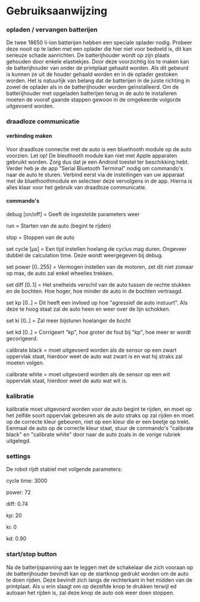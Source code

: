 # Gebruiksaanwijzing

### opladen / vervangen batterijen
De twee 18650 li-ion batterijen hebben een speciale oplader nodig. Probeer deze nooit op te laden met een oplader die hier niet voor bedoeld is, dit kan serieuze schade aanrichten.
De batterijhouder wordt op zijn plaats gehouden door enkele elastiekjes. Door deze voorzichtig los te maken kan de batterijhouder van onder de printplaat gehaald worden. Als dit gebeurd is kunnen ze uit de houder gehaald worden en in de oplader gestoken worden. Het is natuurlijk van belang dat de batterijen in de juiste richting in zowel de oplader als in de batterijhouder worden geïnstalleerd. Om de batterijhouder met opgeladen batterijen terug in de auto te installeren moeten de vooraf gaande stappen gewoon in de omgekeerde volgorde uitgevoerd worden.

### draadloze communicatie
#### verbinding maken
Voor draadloze connectie met de auto is een bluethooth module op de auto voorzien. Let op! De bleuthooth module kan niet met Apple apparaten gebruikt worden. Zorg dus dat je een Android toestel ter beschikking hebt. Verder heb je de app "Serial Bluetooth Terminal" nodig om commando's naar de auto te sturen. Verbind eerst via de instellingen van uw apparaat met de bluethoothmodule en selecteer deze vervolgens in de app. Hierna is alles klaar voor het gebruik van draadloze communicatie.

#### commando's
debug [on/off]  = Geeft de ingestelde parameters weer

run  = Starten van de auto (begint te rijden)

stop  = Stoppen van de auto

set cycle [µs]  = Een tijd instellen hoelang de cyclus mag duren. Ongeveer dubbel de calculation time. Deze wordt weergegeven bij debug.

set power [0..255]  = Vermogen instellen van de motoren, zet dit niet zomaar op max, de auto zal enkel wheelies trekken.

set diff [0..1]  = Het snelheids verschil van de auto tussen de rechte stukken en de bochten. Hoe hoger, hoe minder de auto in de bochten vertraagd.

set kp [0..]  = Dit heeft een invloed op hoe "agressief de auto instuurt". Als deze te hoog staat zal de auto heen en weer over de lijn schokken.

set ki [0..]  = Zal meer bijsturen hoelanger de bocht

set kd [0..]  = Corrigeert "kp", hoe groter de fout bij "kp", hoe meer er wordt gecorigeerd.

calibrate black  = moet uitgevoerd worden als de sensor op een zwart oppervlak staat, hierdoor weet de auto wat zwart is en wat hij straks zal moeten volgen.

calibrate white  = moet uitgevoerd worden als de sensor op een wit oppervlak staat, hierdoor weet de auto wat wit is.

### kalibratie
kalibratie moet uitgevoerd worden voor de auto begint te rijden, en moet op het zelfde soort oppervlak gebeuren als de auto straks op zal rijden en moet op de correcte kleur gebeuren, niet op een kleur die er een beetje op trekt.
Eenmaal de auto op de correcte kleur staat, stuur de commando's "calibrate black" en "calibrate white" door naar de auto zoals in de vorige rubriek uitgelegd.

### settings
De robot rijdt stabiel met volgende parameters:

cycle time: 3000

power: 72

diff: 0.74

kp: 20

ki: 0

kd: 0.90

### start/stop button
Na de batterijspanning aan te leggen met de schakelaar die zich vooraan op de batterijhouder bevindt kan op de startknop gedrukt worden om de auto te doen rijden. Deze bevindt zich langs de rechterkant in het midden van de printplaat. Als u erin slaagt om op dezelfde knop te drukken terwijl ed autoaan het rijden is, zal deze knop de auto ook weer doen stoppen.
